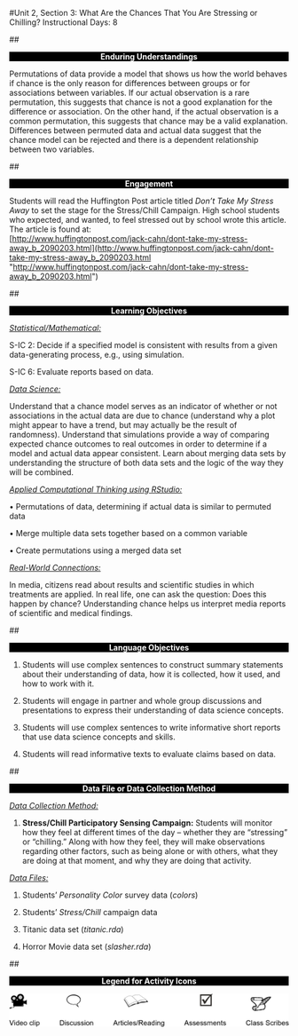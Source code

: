 #Unit 2, Section 3: What Are the Chances That You Are Stressing or Chilling?
Instructional Days: 8

##<p style="background: black; color: white; text-align: center;">**Enduring Understandings**</p>
Permutations of data provide a model that shows us how the world behaves if chance is the only reason
for differences between groups or for associations between variables. If our actual observation is a rare
permutation, this suggests that chance is not a good explanation for the difference or association. On the
other hand, if the actual observation is a common permutation, this suggests that chance may be a valid
explanation. Differences between permuted data and actual data suggest that the chance model can be
rejected and there is a dependent relationship between two variables.

##<p style="background: black; color: white; text-align: center;">**Engagement**</p>
Students will read the Huffington Post article titled *Don’t Take My Stress Away* to set the stage for the
Stress/Chill Campaign. High school students who expected, and wanted, to feel stressed out by school
wrote this article. The article is found at:<br>
[http://www.huffingtonpost.com/jack-cahn/dont-take-my-stress-away_b_2090203.html](http://www.huffingtonpost.com/jack-cahn/dont-take-my-stress-away_b_2090203.html "http://www.huffingtonpost.com/jack-cahn/dont-take-my-stress-away_b_2090203.html")

##<p style="background: black; color: white; text-align: center;">**Learning Objectives**</p>
<ins>*Statistical/Mathematical:*</ins>

S-IC 2: Decide if a specified model is consistent with results from a given data-generating process, e.g.,
using simulation.

S-IC 6: Evaluate reports based on data.

<ins>*Data Science:*</ins>

Understand that a chance model serves as an indicator of whether or not associations in the actual data
are due to chance (understand why a plot might appear to have a trend, but may actually be the result of
randomness). Understand that simulations provide a way of comparing expected chance outcomes to
real outcomes in order to determine if a model and actual data appear consistent. Learn about merging
data sets by understanding the structure of both data sets and the logic of the way they will be combined.

<ins>*Applied Computational Thinking using RStudio:*</ins>

• Permutations of data, determining if actual data is similar to permuted data

• Merge multiple data sets together based on a common variable

• Create permutations using a merged data set

<ins>*Real-World Connections:*</ins>

In media, citizens read about results and scientific studies in which treatments are applied. In real life, one
can ask the question: Does this happen by chance? Understanding chance helps us interpret media
reports of scientific and medical findings.

##<p style="background: black; color: white; text-align: center;">**Language Objectives**</p>
1. Students will use complex sentences to construct summary statements about their understanding
of data, how it is collected, how it used, and how to work with it.

2. Students will engage in partner and whole group discussions and presentations to express their
understanding of data science concepts.

3. Students will use complex sentences to write informative short reports that use data science
concepts and skills.

4. Students will read informative texts to evaluate claims based on data.

##<p style="background: black; color: white; text-align: center;">**Data File or Data Collection Method**</p>
<ins>*Data Collection Method:*</ins>

1. **Stress/Chill Participatory Sensing Campaign:** Students will monitor how they feel at different
times of the day – whether they are “stressing” or “chilling.” Along with how they feel, they will
make observations regarding other factors, such as being alone or with others, what they are
doing at that moment, and why they are doing that activity.

<ins>*Data Files:*</ins>

1. Students’ *Personality Color* survey data (*colors*)

2. Students’ *Stress/Chill* campaign data

3. Titanic data set (*titanic.rda*)

4. Horror Movie data set (*slasher.rda*)

##<p style="background: black; color: white; text-align: center;">**Legend for Activity Icons**</p>
![legend](../img/legend.png)